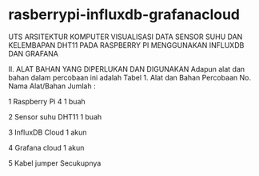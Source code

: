 # rasberrypi-influxdb-grafanacloud
UTS ARSITEKTUR KOMPUTER 
VISUALISASI DATA SENSOR SUHU DAN KELEMBAPAN DHT11 PADA RASPBERRY PI MENGGUNAKAN INFLUXDB DAN GRAFANA

II.	ALAT BAHAN YANG DIPERLUKAN DAN DIGUNAKAN 
Adapun alat dan bahan dalam percobaan ini adalah 
Tabel  1.  Alat dan Bahan Percobaan 
No. 	Nama Alat/Bahan 	Jumlah :

1 	Raspberry Pi 4 	1 buah 

2 	Sensor suhu DHT11 	1 buah 

3 	InfluxDB Cloud 	1 akun 

4  	Grafana cloud 	1 akun 

5 	Kabel jumper 	Secukupnya 
 



